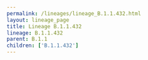 ```yaml
---
permalink: /lineages/lineage_B.1.1.432.html
layout: lineage_page
title: Lineage B.1.1.432
lineage: B.1.1.432
parent: B.1.1
children: ['B.1.1.432']
---
```

